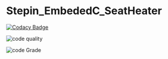 # Stepin_EmbededC_SeatHeater
[![Codacy Badge](https://app.codacy.com/project/badge/Grade/36e39bd7536e4699898e3939e69669c5)](https://www.codacy.com/gh/prathameshpatil505/Stepin_EmbededC_SeatHeater/dashboard?utm_source=github.com&amp;utm_medium=referral&amp;utm_content=prathameshpatil505/Stepin_EmbededC_SeatHeater&amp;utm_campaign=Badge_Grade)

![code quality](https://www.code-inspector.com/project/28889/score/svg)

![code Grade](https://www.code-inspector.com/project/28889/status/svg)
